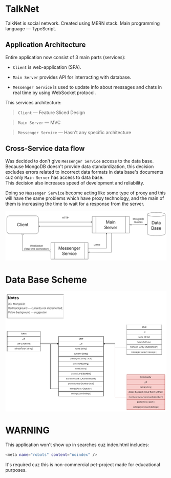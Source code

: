 # TalkNet

TalkNet is social network. Created using MERN stack. Main programming language — TypeScript.

## Application Architecture

Entire application now consist of 3 main parts (services):

-   `Client` is web-application (SPA).

-   `Main Server` provides API for interracting with database.

-   `Messenger Service` is used to update info about messages and chats in real time by using WebSocket protocol.

This services architecture:

> `Client` — Feature Sliced Design

> `Main Server` — MVC

> `Messenger Service` — Hasn't any specific architecture

## Cross-Service data flow

Was decided to don't give `Messenger Service` access to the data base.<br/>
Because MongoDB doesn't provide data standardization, this decision excludes errors related to incorrect data formats in data base's documents cuz only `Main Server` has access to data base.<br/>
This decision also increases speed of development and reliability.

Doing so `Messenger Service` become acting like some type of proxy and this will have the same problems which have proxy technology, and the main of them is increasing the time to wait for a response from the server.

![Cross-Service data flow scheme](/TalkNet_cross-service_data_flow.png)

# Data Base Scheme

![Data base scheme](/DB_Scheme.png)

# WARNING

This application won't show up in searches cuz index.html includes:

```bash
<meta name="robots" content="noindex" />
```

It's required cuz this is non-commercial pet-project made for educational purposes.
